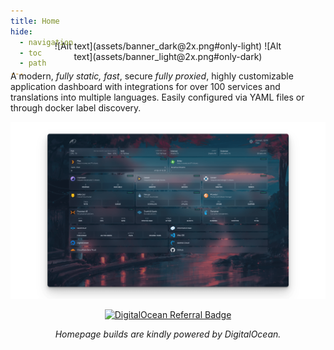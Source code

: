 ```yaml
---
title: Home
hide:
  - navigation
  - toc
  - path
---
```


#

<div style="margin-top: -100px;"></div>

<p align="center" style="max-width: 75%; margin: 0 auto; display: block;" markdown>
![Alt text](assets/banner_dark@2x.png#only-light)
![Alt text](assets/banner_light@2x.png#only-dark)

A modern, <em>fully static, fast</em>, secure <em>fully proxied</em>, highly customizable application dashboard with integrations for over 100 services and translations into multiple languages. Easily configured via YAML files or through docker label discovery.

![Alt text](assets/homepage_demo.png)

<p align="center">
  <a href="https://www.digitalocean.com/?refcode=df14bcb7c016&utm_campaign=Referral_Invite&utm_medium=Referral_Program&utm_source=badge"><img src="https://web-platforms.sfo2.cdn.digitaloceanspaces.com/WWW/Badge%203.svg" alt="DigitalOcean Referral Badge" /></a>
</p>
<p align="center">
<em>Homepage builds are kindly powered by DigitalOcean.</em>
</p>

